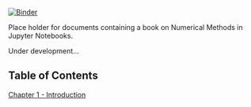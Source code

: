 [![Binder](https://mybinder.org/badge_logo.svg)](https://mybinder.org/v2/gh/johntfoster/numerical_methods_book/master)

Place holder for documents containing a book on Numerical Methods in Jupyter Notebooks.

Under development...

## Table of Contents

[Chapter 1 - Introduction](Chapter1.ipynb)
